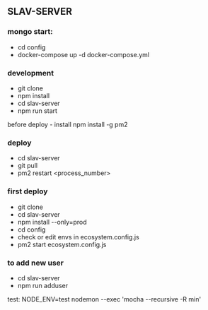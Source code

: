 ## SLAV-SERVER

### mongo start:
- cd config
- docker-compose up -d docker-compose.yml

### development
 - git clone
 - npm install
 - cd slav-server
 - npm run start

before deploy - install npm install -g pm2

### deploy
 - cd slav-server
 - git pull
 - pm2 restart <process_number>

### first deploy
 - git clone
 - cd slav-server
 - npm install --only=prod
 - cd config
 - check or edit envs in ecosystem.config.js
 - pm2 start ecosystem.config.js

### to add new user
  - cd slav-server
  - npm run adduser

test: NODE_ENV=test nodemon --exec 'mocha --recursive -R min'
